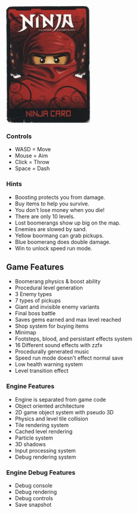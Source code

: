 ![Boomerang Ninja Game Image](/ninja.jpg)

### Controls
* WASD = Move
* Mouse = Aim
* Click = Throw
* Space = Dash

### Hints
* Boosting protects you from damage.
* Buy items to help you survive.
* You don't lose money when you die!
* There are only 10 levels.
* Lost boomerangs show up big on the map.
* Enemies are slowed by sand.
* Yellow boormang can grab pickups.
* Blue boomerang does double damage.
* Win to unlock speed run mode.
  
## Game Features
* Boomerang physics & boost ability
* Procedural level generation
* 3 Enemy types
* 7 types of pickups
* Giant and invisible enemy variants
* Final boss battle
* Saves gems earned and max level reached
* Shop system for buying items
* Minimap
* Footsteps, blood, and persistant effects system
* 16 Different sound effects with zzfx
* Procedurally generated music
* Speed run mode doesn't effect normal save
* Low health warning system
* Level transition effect
  
### Engine Features
* Engine is separated from game code
* Object oriented architecture
* 2D game object system with pseudo 3D
* Physics and level tile collision
* Tile rendering system
* Cached level rendering
* Particle system
* 3D shadows
* Input processing system
* Debug rendering system

### Engine Debug Features
* Debug console
* Debug rendering
* Debug controls
* Save snapshot

